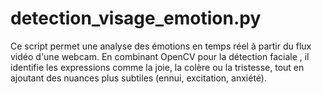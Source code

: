 # detection_visage_emotion.py
Ce script permet une analyse des émotions en temps réel à partir du flux vidéo d'une webcam. En combinant OpenCV pour la détection faciale , il identifie les expressions comme la joie, la colère ou la tristesse, tout en ajoutant des nuances plus subtiles (ennui, excitation, anxiété).
